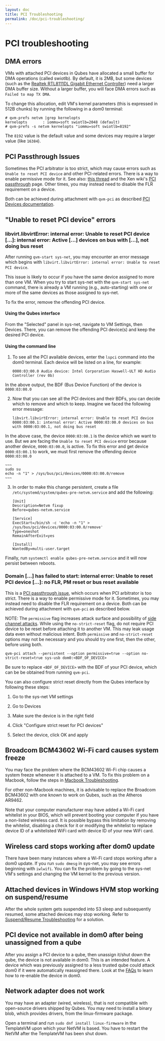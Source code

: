 ```yaml
---
layout: doc
title: PCI Troubleshooting
permalink: /doc/pci-troubleshooting/
---
```


# PCI troubleshooting #

## DMA errors ##

VMs with attached PCI devices in Qubes have allocated a small buffer for DMA operations (called swiotlb).
By default, it is 2MB, but some devices (such as the [Realtek RTL8111DL Gigabit Ethernet Controller](https://groups.google.com/group/qubes-devel/browse_thread/thread/631c4a3a9d1186e3)) need a larger DMA buffer size. 
Without a larger buffer, you will face DMA errors such as `Failed to map TX DMA`.

To change this allocation, edit VM's kernel parameters (this is expressed in 512B chunks) by running the following in a dom0 terminal:

    # qvm-prefs netvm |grep kernelopts
    kernelopts       : iommu=soft swiotlb=2048 (default)
    # qvm-prefs -s netvm kernelopts "iommu=soft swiotlb=8192"

The `8192` value is the default value and some devices may require a larger value (like `16384`).

## PCI Passthrough Issues ##

Sometimes the PCI arbitrator is too strict, which may cause errors such as `Unable to reset PCI device` and other PCI-related errors. 
There is a way to enable permissive mode for it.
See also: [this thread](https://groups.google.com/forum/#!topic/qubes-users/Fs94QAc3vQI) and the Xen wiki's [PCI passthrough](https://wiki.xen.org/wiki/Xen_PCI_Passthrough) page.
Other times, you may instead need to disable the FLR requirement on a device.

Both can be achieved during attachment with `qvm-pci` as described [PCI Devices documentation](/doc/pci-devices/#additional-attach-options).

## "Unable to reset PCI device" errors ##

### libvirt.libvirtError: internal error: Unable to reset PCI device [...]: internal error: Active [...] devices on bus with [...], not doing bus reset ###

After running `qvm-start sys-net`, you may encounter an error message which begins with `libvirt.libvirtError: internal error: Unable to reset PCI device`.

This issue is likely to occur if you have the same device assigned to more than one
VM. 
When you try to start sys-net with the `qvm-start sys-net` command, there is already a VM running (e.g., auto-starting) with one or more of the same devices as those assigned to sys-net. 

To fix the error, remove the offending PCI device.

#### Using the Qubes interface ####

From the "Selected" panel in sys-net, navigate to VM Settings, then Devices. There, you can remove the offending PCI device(s) and keep the desired PCI device. 

#### Using the command line ####

1. To see all the PCI available devices, enter the `lspci` command into the dom0 terminal. Each device will be listed on a line, for example:

    ~~~
    0000:03:00.0 Audio device: Intel Corporation Haswell-ULT HD Audio Controller (rev 0b)
    ~~~
In the above output, the BDF (Bus Device Function) of the device is `0000:03:00.0`

2. Now that you can see all the PCI devices and their BDFs, you can decide which to remove and which to keep. 
Imagine we faced the following error message:

    ~~~
    libvirt.libvirtError: internal error: Unable to reset PCI device 0000:03:00.1: internal error: Active 0000:03:00.0 devices on bus with 0000:03:00.1, not doing bus reset
    ~~~
In the above case, the device `0000:03:00.1` is the device which we want to use. But we are facing the `Unable to reset PCI device` error because another device, `0000:03:00.0`, is active. 
To fix this error and get device `0000:03:00.1` to work, we must first remove the offending device `0000:03:00.0`

    ~~~
    sudo su
    echo -n "1" > /sys/bus/pci/devices/0000:03:00.0/remove
    ~~~

3. In order to make this change persistent, create a file `/etc/systemd/system/qubes-pre-netvm.service` and add the following:

    ~~~
    [Unit]
    Description=Netvm fixup
    Before=qubes-netvm.service

    [Service]
    ExecStart=/bin/sh -c 'echo -n "1" > /sys/bus/pci/devices/0000:03:00.0/remove'
    Type=oneshot
    RemainAfterExit=yes

    [Install]
    WantedBy=multi-user.target
    ~~~
Finally, run `systemctl enable qubes-pre-netvm.service` and it will now persist between reboots.

### Domain [...] has failed to start: internal error: Unable to reset PCI device [...]: no FLR, PM reset or bus reset available ###

This is a [PCI passthrough issue](/doc/pci-troubleshooting/#pci-passthrough-issues), which occurs when PCI arbitrator is too strict. 
There is a way to enable permissive mode for it.
Sometimes, you may instead need to disable the FLR requirement on a device.
Both can be achieved during attachment with `qvm-pci` as described below.

NOTE: The `permissive` flag increases attack surface and possibility of [side channel attacks](https://en.wikipedia.org/wiki/Side-channel_attack).
While using the `no-strict-reset` flag, do not require PCI device to be reset before attaching it to another VM. This may leak usage data even without malicious intent. Both `permissive` and `no-strict-reset` options may not be necessary and you should try one first, then the other, before using both. 

~~~
qvm-pci attach --persistent --option permissive=true --option no-strict-reset=true sys-usb dom0:<BDF_OF_DEVICE>
~~~

Be sure to replace `<BDF_OF_DEVICE>` with the BDF of your PCI device, which can be be obtained from running `qvm-pci`.

You can also configure strict reset directly from the Qubes interface by following these steps:

1. Go to the sys-net VM settings

2. Go to Devices

3. Make sure the device is in the right field

4. Click "Configure strict reset for PCI devices"

5. Select the device, click OK and apply

## Broadcom BCM43602 Wi-Fi card causes system freeze ##

You may face the problem where the BCM43602 Wi-Fi chip causes a system freeze whenever it is attached to a VM. To fix this problem on a Macbook, follow the steps in [Macbook Troubleshooting](/doc/macbook-troubleshooting/#7-fix-system-freezes-due-to-broadcom-bcm43602). 

For other non-Macbook machines, it is advisable to replace the Broadcom BCM43602 with one known to work on Qubes, such as the Atheros AR9462. 

Note that your computer manufacturer may have added a Wi-Fi card whitelist in your BIOS, which will prevent booting your computer if you have a non-listed wireless card. 
It is possible bypass this limitation by removing the whitelist, disabling a check for it or modifying the whitelist to replace device ID of a whitelisted WiFi card with device ID of your new WiFi card.

## Wireless card stops working after dom0 update ##

There have been many instances where a Wi-Fi card stops working after a dom0 update. 
If you run `sudo dmesg` in sys-net, you may see errors beginning with `iwlwifi`. 
You can fix the problem by going to the sys-net VM's settings and changing the VM kernel to the previous version.

## Attached devices in Windows HVM stop working on suspend/resume ##

After the whole system gets suspended into S3 sleep and subsequently resumed, some attached devices may stop working. 
Refer to [Suspend/Resume Troubleshooting](/doc/suspend-resume-troubleshooting/#attached-devices-in-Windows-HVM-stop-working-on-suspendresume) for a solution.

## PCI device not available in dom0 after being unassigned from a qube ##

After you assign a PCI device to a qube, then unassign it/shut down the qube, the device is not available in dom0.
This is an intended feature. 
A device which was previously assigned to a less trusted qube could attack dom0 if it were automatically reassigned there. 
Look at the [FAQs](/faq/#i-assigned-a-pci-device-to-a-qube-then-unassigned-itshut-down-the-qube-why-isnt-the-device-available-in-dom0) to learn how to re-enable the device in dom0. 

## Network adapter does not work ##

You may have an adapter (wired, wireless), that is not compatible with open-source drivers shipped by Qubes.
You may need to install a binary blob, which provides drivers, from the linux-firmware package.

Open a terminal and run `sudo dnf install linux-firmware` in the TemplateVM upon which your NetVM is based.
You have to restart the NetVM after the TemplateVM has been shut down.
